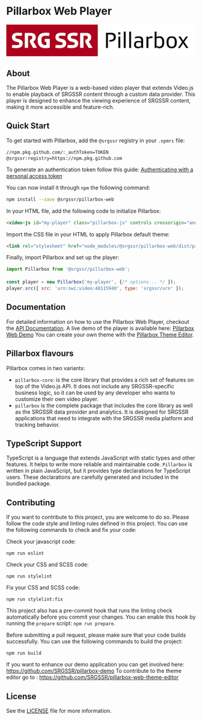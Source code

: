 # Pillarbox Web Player

[![Pillarbox logo](README-images/logo.jpg)](https://github.com/SRGSSR/pillarbox-web)

## About

The Pillarbox Web Player is a web-based video player that extends Video.js to enable playback of
SRGSSR content through a custom data provider. This player is designed to enhance the viewing
experience of SRGSSR content, making it more accessible and feature-rich.

## Quick Start

To get started with Pillarbox, add the `@srgssr` registry in your `.npmrc` file:

```text
//npm.pkg.github.com/:_authToken=TOKEN
@srgssr:registry=https://npm.pkg.github.com
```

To generate an authentication token follow this
guide: [Authenticating with a personal access token](https://docs.github.com/en/packages/working-with-a-github-packages-registry/working-with-the-npm-registry#authenticating-with-a-personal-access-token)

You can now install it through `npm` the following command:

```bash
npm install --save @srgssr/pillarbox-web
```

In your HTML file, add the following code to initialize Pillarbox:

```html
<video-js id="my-player" class="pillarbox-js" controls crossorigin="anonymous"></video-js>
```

Import the CSS file in your HTML to apply Pillarbox default theme:

```html
<link rel="stylesheet" href="node_modules/@srgssr/pillarbox-web/dist/pillarbox.min.css" />
```

Finally, import Pillarbox and set up the player:

```javascript
import Pillarbox from '@srgssr/pillarbox-web';

const player = new Pillarbox('my-player', {/* options... */ });
player.src({ src: 'urn:swi:video:48115940', type: 'srgssr/urn' });
```

## Documentation

For detailed information on how to use the Pillarbox Web Player, checkout
the [API Documentation](https://srgssr.github.io/pillarbox-web/api).
A live demo of the player is available
here: [Pillarbox Web Demo](https://srgssr.github.io/pillarbox-web-demo/)
You can create your own theme with
the [Pillarbox Theme Editor](https://srgssr.github.io/pillarbox-web-theme-editor).

## Pillarbox flavours

Pillarbox comes in two variants:

- `pillarbox-core`: is the core library that provides a rich set of features on top of the Video.js
  API. It does not include any SRGSSR-specific business logic, so it can be used by any developer
  who wants to customize their own video player.
- `pillarbox` is the complete package that includes the core library as well as the SRGSSR data
  provider and analytics. It is designed for SRGSSR applications that need to integrate with the
  SRGSSR media platform and tracking behavior.

## TypeScript Support

TypeScript is a language that extends JavaScript with static types and other features. It helps to
write more reliable and maintainable code. `Pillarbox` is written in plain JavaScript, but it
provides type declarations for TypeScript users. These declarations are carefully generated and
included in the bundled package.

## Contributing

If you want to contribute to this project, you are welcome to do so. Please follow the code style
and linting rules defined in this project. You can use the following commands to check and fix your
code:

Check your javascript code:

```shell
npm run eslint
```

Check your CSS and SCSS code:

```shell
npm run stylelint
```

Fix your CSS and SCSS code:

```shell
npm run stylelint:fix
```

This project also has a pre-commit hook that runs the linting check automatically before you commit
your changes. You can enable this hook by running the `prepare` script: `npm run prepare`.

Before submitting a pull request, please make sure that your code builds successfully. You can use
the following commands to build the project:

```shell
npm run build
```

If you want to enhance our demo application you can get involved
here: https://github.com/SRGSSR/pillarbox-demo
To contribute to the theme editor go to : https://github.com/SRGSSR/pillarbox-web-theme-editor

## License

See the [LICENSE](../LICENSE) file for more information.
